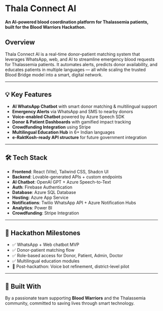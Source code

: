 # Thala Connect AI

**An AI-powered blood coordination platform for Thalassemia patients, built for the Blood Warriors Hackathon.**

## Overview

Thala Connect AI is a real-time donor–patient matching system that leverages WhatsApp, web, and AI to streamline emergency blood requests for Thalassemia patients. It automates alerts, predicts donor availability, and educates patients in multiple languages — all while scaling the trusted Blood Bridge model into a smart, digital network.

---

## 💡 Key Features

- **AI WhatsApp Chatbot** with smart donor matching & multilingual support
- **Emergency Alerts** via WhatsApp and SMS to nearby donors
- **Voice-enabled Chatbot** powered by Azure Speech SDK
- **Donor & Patient Dashboards** with gamified impact tracking
- **Crowdfunding Integration** using Stripe
- **Multilingual Education Hub** in 6+ Indian languages
- **e-RaktKosh-ready API structure** for future government integration

---

## 🛠️ Tech Stack

- **Frontend**: React (Vite), Tailwind CSS, Shadcn UI
- **Backend**: Lovable-generated APIs + custom endpoints
- **AI Chatbot**: OpenAI GPT + Azure Speech-to-Text
- **Auth**: Firebase Authentication
- **Database**: Azure SQL Database
- **Hosting**: Azure App Service
- **Notifications**: Twilio WhatsApp API + Azure Notification Hubs
- **Analytics**: Power BI
- **Crowdfunding**: Stripe Integration

---

## 📅 Hackathon Milestones

- ✅ WhatsApp + Web chatbot MVP
- ✅ Donor-patient matching flow
- ✅ Role-based access for Donor, Patient, Admin, Doctor
- ✅ Multilingual education modules
- 🔄 Post-hackathon: Voice bot refinement, district-level pilot

---

## 🤝 Built With

By a passionate team supporting **Blood Warriors** and the Thalassemia community, committed to saving lives through smart technology.

